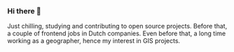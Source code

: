 ### Hi there 👋

Just chilling, studying and contributing to open source projects. Before that, a couple of frontend jobs in Dutch companies. Even before that, a long time working as a geographer, hence my interest in GIS projects.

<!--
**olrafa/olrafa** is a ✨ _special_ ✨ repository because its `README.md` (this file) appears on your GitHub profile.

Here are some ideas to get you started:

- 🔭 I’m currently working on ...
- 🌱 I’m currently learning ...
- 👯 I’m looking to collaborate on ...
- 🤔 I’m looking for help with ...
- 💬 Ask me about ...
- 📫 How to reach me: ...
- 😄 Pronouns: ...
- ⚡ Fun fact: ...
-->
